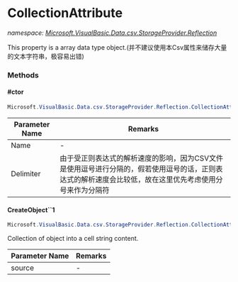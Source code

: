 ﻿# CollectionAttribute
_namespace: [Microsoft.VisualBasic.Data.csv.StorageProvider.Reflection](./index.md)_

This property is a array data type object.(并不建议使用本Csv属性来储存大量的文本字符串，极容易出错)



### Methods

#### #ctor
```csharp
Microsoft.VisualBasic.Data.csv.StorageProvider.Reflection.CollectionAttribute.#ctor(System.String,System.String)
```


|Parameter Name|Remarks|
|--------------|-------|
|Name|-|
|Delimiter|由于受正则表达式的解析速度的影响，因为CSV文件是使用逗号进行分隔的，假若使用逗号的话，正则表达式的解析速度会比较低，故在这里优先考虑使用分号来作为分隔符|


#### CreateObject``1
```csharp
Microsoft.VisualBasic.Data.csv.StorageProvider.Reflection.CollectionAttribute.CreateObject``1(System.Collections.Generic.IEnumerable{``0})
```
Collection of object into a cell string content.

|Parameter Name|Remarks|
|--------------|-------|
|source|-|



